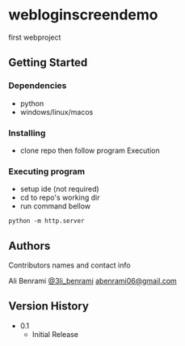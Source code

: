 # webloginscreendemo


first webproject 

## Getting Started

### Dependencies

* python
* windows/linux/macos

### Installing

* clone repo then follow program Execution


### Executing program
* setup ide (not required)
* cd to repo's working dir
* run command bellow
```
python -m http.server       
```

## Authors

Contributors names and contact info

Ali Benrami
[@3li_benrami](https://twitter.com/3li_benrami)
abenrami06@gmail.com

## Version History
* 0.1
    * Initial Release
